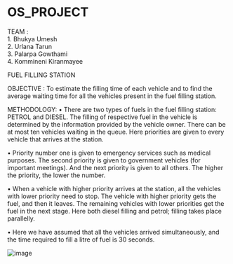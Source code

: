 # OS_PROJECT
TEAM :                      
    1. Bhukya Umesh                                                                                                                                                       
    2. Urlana Tarun                                                                                                                                          
    3. Palarpa Gowthami                
    4. Kommineni Kiranmayee                 
                         
FUEL FILLING STATION

OBJECTIVE : 
    To estimate the filling time of each vehicle and to find the average waiting time for all the vehicles present in the fuel filling station. 


METHODOLOGY:
•	There are two types of fuels in the fuel filling station: PETROL and DIESEL. The filling of respective fuel in the vehicle is determined by the information       provided by the vehicle owner. There can be at most ten vehicles waiting in the queue. Here priorities are given to every vehicle that arrives at the station. 

•	Priority number one is given to emergency services such as medical purposes. The second priority is given to government vehicles (for important meetings). And the next priority is given to all others. The higher the priority, the lower the number.

•	When a vehicle with higher priority arrives at the station, all the vehicles with lower priority need to stop. The vehicle with higher priority gets the fuel, and then it leaves. The remaining vehicles with lower priorities get the fuel in the next stage. Here both diesel filling and petrol; filling takes place parallelly.

•	Here we have assumed that all the vehicles arrived simultaneously, and the time required to fill a litre of fuel is 30 seconds.

![image](https://user-images.githubusercontent.com/92816538/162711404-2ce44e61-50c1-4db3-9173-22ed7eec9082.png)

